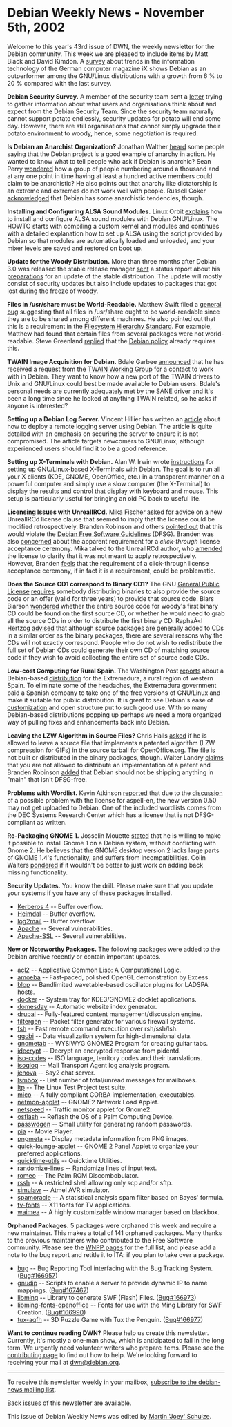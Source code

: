 
Debian Weekly News - November 5th, 2002
=======================================


Welcome to this year's 43rd issue of DWN, the weekly newsletter for the
Debian community. This week we are pleased to include items by Matt Black and
David Kimdon. A [survey](http://www.heise.de/ix/artikel/2002/11/012) about trends in the information technology of the German computer
magazine iX shows Debian as an outperformer among the GNU/Linux distributions
with a growth from 6 % to 20 % compared with the last survey.


**Debian Security Survey.** A member of the security team sent
a [letter](https://lists.debian.org/debian-devel-announce-0211/msg00001.html) trying to gather information about what users and organisations
think about and expect from the Debian Security Team. Since the security team
naturally cannot support potato endlessly, security updates for potato will
end some day. However, there are still organisations that cannot simply
upgrade their potato environment to woody, hence, some negotiation is
required.


**Is Debian an Anarchist Organization?** Jonathan Walther [heard](https://lists.debian.org/debian-devel-0210/msg02466.html) some
people saying that the Debian project is a good example of anarchy in action.
He wanted to know what to tell people who ask if Debian is anarchic? Sean
Perry [wondered](https://lists.debian.org/debian-devel-0210/msg02468.html) how a group of people numbering around a thousand and at any one
point in time having at least a hundred active members could claim to be
anarchistic? He also points out that anarchy like dictatorship is an extreme
and extremes do not work well with people. Russell Coker [acknowledged](https://lists.debian.org/debian-devel-0210/msg02469.html)
that Debian has some anarchistic tendencies, though.


**Installing and Configuring ALSA Sound Modules.** Linux Orbit
[explains](http://www.linuxorbit.com/modules.php?op=modload&name=Sections&file=index&req=viewarticle&artid=541) how to install and configure ALSA sound modules with Debian
GNU/Linux. The HOWTO starts with compiling a custom kernel and modules and
continues with a detailed explanation how to set up ALSA using the script
provided by Debian so that modules are automatically loaded and unloaded, and
your mixer levels are saved and restored on boot up.


**Update for the Woody Distribution.** More than three months
after Debian 3.0 was released the stable release manager [sent](https://lists.debian.org/debian-devel-announce-0211/msg00002.html) a status report about his [preparations](http://master.debian.org/~joey/3.0r1/) for an update of
the stable distribution. The update will mostly consist of security updates
but also include updates to packages that got lost during the freeze of
woody.


**Files in /usr/share must be World-Readable.** Matthew Swift
filed a [general bug](https://lists.debian.org/debian-devel-0211/msg00110.html)
suggesting that all files in /usr/share ought to be world-readable since they
are to be shared among different machines. He also pointed out that this is a
requirement in the [Filesystem Hierarchy
Standard](http://www.pathname.com/fhs/). For example, Matthew had found that certain files from several
packages were not world-readable. Steve Greenland [replied](https://lists.debian.org/debian-devel-0211/msg00148.html)
that the [Debian
policy](https://www.debian.org/doc/debian-policy/ch-files.html#s11.9) already requires this.


**TWAIN Image Acquisition for Debian.** Bdale Garbee [announced](https://lists.debian.org/debian-devel-0210/msg02617.html)
that he has received a request from the [TWAIN
Working Group](http://www.twain.org/) for a contact to work with in Debian. They want to know how
a new port of the TWAIN drivers to Unix and GNU/Linux could best be made
available to Debian users. Bdale's personal needs are currently adequately
met by the SANE driver and it's been a long time since he looked at anything
TWAIN related, so he asks if anyone is interested?


**Setting up a Debian Log Server.** Vincent Hillier has
written an [article](http://plutonium.homeunix.com/papers/dls.pdf)
about how to deploy a remote logging server using Debian. The article is
quite detailed with an emphasis on securing the server to ensure it is not
compromised. The article targets newcomers to GNU/Linux, although
experienced users should find it to be a good reference.


**Setting up X-Terminals with Debian.** Alan W. Irwin wrote [instructions](http://www.vlug.org/vlug/meetings/X-terminal_presentation/details.html) for setting up GNU/Linux-based X-Terminals with Debian. The
goal is to run all your X clients (KDE, GNOME, OpenOffice, etc.) in a
transparent manner on a powerful computer and simply use a slow computer (the
X-Terminal) to display the results and control that display with keyboard and
mouse. This setup is particularly useful for bringing an old PC back to
useful life.


**Licensing Issues with UnrealIRCd.** Mika Fischer [asked](https://lists.debian.org/debian-legal-0210/msg00304.html) for
advice on a new UnrealIRCd license clause that seemed to imply that the
license could be modified retrospectively. Branden Robinson and others [pointed out](https://lists.debian.org/debian-legal-0210/msg00310.html)
that this would violate the [Debian Free Software Guidelines](https://www.debian.org/social_contract#guidelines) (DFSG). Branden was also [concerned](https://lists.debian.org/debian-legal-0210/msg00313.html)
about the apparent requirement for a *click-through* license acceptance
ceremony. Mika talked to the UnrealIRCd author, who [amended](https://lists.debian.org/debian-legal-0210/msg00341.html) the
license to clarify that it was not meant to apply retrospectively. However,
Branden [feels](https://lists.debian.org/debian-legal-0210/msg00348.html) that the requirement of a click-through license acceptance ceremony,
if in fact it is a requirement, could be problematic.


**Does the Source CD1 correspond to Binary CD1?** The GNU [General Public License](https://www.gnu.org/copyleft/gpl.html) [requires](https://www.debian.org/CD/vendors/legal) somebody distributing binaries to
also provide the source code or an offer (valid for three years) to provide
that source code. Blars Blarson [wondered](https://lists.debian.org/debian-cd-0210/msg00144.html)
whether the entire source code for woody's first binary CD could be found on
the first source CD, or whether he would need to grab all the source CDs in
order to distribute the first binary CD. RaphaÃ«l Hertzog [advised](https://lists.debian.org/debian-cd-0211/msg00001.html) that
although source packages are generally added to CDs in a similar order as the
binary packages, there are several reasons why the CDs will not exactly
correspond. People who do not wish to redistribute the full set of Debian CDs
could generate their own CD of matching source code if they wish to avoid
collecting the entire set of source code CDs.


**Low-cost Computing for Rural Spain.** The Washington Post [reports](http://www.washingtonpost.com/wp-dyn/articles/A59197-2002Nov2.html) about a Debian-based [distribution](http://www.linex.org/) for the Extremadura, a rural region of western Spain. To
eliminate some of the headaches, the Extremadura government paid a Spanish
company to take one of the free versions of GNU/Linux and make it suitable
for public distribution. It is great to see Debian's ease of [customization](http://www.wired.com/news/business/0,1367,51994,00.html)
and open structure put to such good use. With so many Debian-based
distributions popping up perhaps we need a more organized way of pulling fixes
and enhancements back into Debian.


**Leaving the LZW Algorithm in Source Files?** Chris Halls [asked](https://lists.debian.org/debian-legal-0210/msg00244.html) if he
is allowed to leave a source file that implements a patented algorithm (LZW compression
for GIFs) in the source tarball for OpenOffice.org. The file is not built or
distributed in the binary packages, though. Walter Landry [claims](https://lists.debian.org/debian-legal-0210/msg00251.html) that
you are not allowed to distribute an implementation of a patent and Branden
Robinson [added](https://lists.debian.org/debian-legal-0210/msg00273.html) that Debian should not be shipping anything in "main" that isn't
DFSG-free.


**Problems with Wordlist.** Kevin Atkinson [reported](https://lists.debian.org/debian-legal-0211/msg00018.html)
that due to the [discussion](https://lists.debian.org/debian-legal-0210/msg00204.html)
of a possible problem with the license for aspell-en, the new version 0.50 may
not get uploaded to Debian. One of the included wordlists comes from the DEC
Systems Research Center which has a license that is not DFSG-compliant as
written.


**Re-Packaging GNOME 1.** Josselin Mouette [stated](https://lists.debian.org/debian-devel-0211/msg00006.html) that
he is willing to make it possible to install Gnome 1 on a Debian system,
without conflicting with Gnome 2. He believes that the GNOME desktop version
2 lacks large parts of GNOME 1.4's functionality, and suffers from
incompatibilities. Colin Walters [pondered](https://lists.debian.org/debian-devel-0211/msg00014.html) if
it wouldn't be better to just work on adding back missing functionality.


**Security Updates.** You know the drill. Please make sure
that you update your systems if you have any of these packages installed.


* [Kerberos 4](https://www.debian.org/security/2002/dsa-184) --
 Buffer overflow.
* [Heimdal](https://www.debian.org/security/2002/dsa-185) --
 Buffer overflow.
* [log2mail](https://www.debian.org/security/2002/dsa-186) --
 Buffer overflow.
* [Apache](https://www.debian.org/security/2002/dsa-187) --
 Several vulnerabilities.
* [Apache-SSL](https://www.debian.org/security/2002/dsa-188) --
 Several vulnerabilities.


**New or Noteworthy Packages.** The following packages were
added to the Debian archive recently or contain important updates.


* [acl2](https://packages.debian.org/unstable/math/acl2)
 -- Applicative Common Lisp: A Computational Logic.
* [amoeba](https://packages.debian.org/unstable/x11/amoeba)
 -- Fast-paced, polished OpenGL demonstration by Excess.
* [blop](https://packages.debian.org/unstable/sound/blop)
 -- Bandlimited wavetable-based oscillator plugins for LADSPA hosts.
* [docker](https://packages.debian.org/unstable/x11/docker)
 -- System tray for KDE3/GNOME2 docklet applications.
* [domesday](https://packages.debian.org/unstable/utils/domesday)
 -- Automatic website index generator.
* [drupal](https://packages.debian.org/unstable/web/drupal)
 -- Fully-featured content management/discussion engine.
* [filtergen](https://packages.debian.org/unstable/net/filtergen)
 -- Packet filter generator for various firewall systems.
* [fsh](https://packages.debian.org/unstable/net/fsh)
 -- Fast remote command execution over rsh/ssh/lsh.
* [ggobi](https://packages.debian.org/unstable/math/ggobi)
 -- Data visualization system for high-dimensional data.
* [gnometab](https://packages.debian.org/unstable/gnome/gnometab)
 -- WYSIWYG GNOME2 Program for creating guitar tabs.
* [idecrypt](https://packages.debian.org/unstable/utils/idecrypt)
 -- Decrypt an encrypted response from pidentd.
* [iso-codes](https://packages.debian.org/unstable/libs/iso-codes)
 -- ISO language, territory codes and their translations.
* [isoqlog](https://packages.debian.org/unstable/mail/isoqlog)
 -- Mail Transport Agent log analysis program.
* [jenova](https://packages.debian.org/unstable/net/jenova)
 -- Say2 chat server.
* [lsmbox](https://packages.debian.org/unstable/mail/lsmbox)
 -- List number of total/unread messages for mailboxes.
* [ltp](https://packages.debian.org/unstable/misc/ltp)
 -- The Linux Test Project test suite.
* [mico](https://packages.debian.org/unstable/devel/mico)
 -- A fully compliant CORBA implementation, executables.
* [netmon-applet](https://packages.debian.org/unstable/x11/netmon-applet)
 -- GNOME2 Network Load Applet.
* [netspeed](https://packages.debian.org/unstable/net/netspeed)
 -- Traffic monitor applet for Gnome2.
* [osflash](https://packages.debian.org/unstable/otherosfs/osflash)
 -- Reflash the OS of a Palm Computing Device.
* [passwdgen](https://packages.debian.org/unstable/misc/passwdgen)
 -- Small utility for generating random passwords.
* [pia](https://packages.debian.org/unstable/x11/pia)
 -- Movie Player.
* [pngmeta](https://packages.debian.org/unstable/graphics/pngmeta)
 -- Display metadata information from PNG images.
* [quick-lounge-applet](https://packages.debian.org/unstable/x11/quick-lounge-applet)
 -- GNOME 2 Panel Applet to organize your preferred applications.
* [quicktime-utils](https://packages.debian.org/unstable/utils/quicktime-utils)
 -- Quicktime Utilities.
* [randomize-lines](https://packages.debian.org/unstable/utils/randomize-lines)
 -- Randomize lines of input text.
* [romeo](https://packages.debian.org/unstable/otherosfs/romeo)
 -- The Palm ROM Discombobulator.
* [rssh](https://packages.debian.org/unstable/net/rssh)
 -- A restricted shell allowing only scp and/or sftp.
* [simulavr](https://packages.debian.org/unstable/electronics/simulavr)
 -- Atmel AVR simulator.
* [spamoracle](https://packages.debian.org/unstable/net/spamoracle)
 -- A statistical analysis spam filter based on Bayes' formula.
* [tv-fonts](https://packages.debian.org/unstable/x11/tv-fonts)
 -- X11 fonts for TV applications.
* [waimea](https://packages.debian.org/unstable/x11/waimea)
 -- A highly customizable window manager based on blackbox.


**Orphaned Packages.** 5 packages were orphaned this week and
require a new maintainer. This makes a total of 141 orphaned packages. Many
thanks to the previous maintainers who contributed to the Free Software
community. Please see the [WNPP pages](https://www.debian.org/devel/wnpp/) for
the full list, and please add a note to the bug report and retitle it to ITA:
if you plan to take over a package.


* [bug](https://packages.debian.org/unstable/utils/bug)
 -- Bug Reporting Tool interfacing with the Bug Tracking System.
 ([Bug#166957](https://bugs.debian.org/166957))
* [gnudip](https://packages.debian.org/unstable/net/gnudip)
 -- Scripts to enable a server to provide dynamic IP to name mappings.
 ([Bug#167467](https://bugs.debian.org/167467))
* [libming](https://packages.debian.org/unstable/libs/libming)
 -- Library to generate SWF (Flash) Files.
 ([Bug#166973](https://bugs.debian.org/166973))
* [libming-fonts-openoffice](https://packages.debian.org/unstable/web/libming-fonts-openoffice)
 -- Fonts for use with the Ming Library for SWF Creation.
 ([Bug#166990](https://bugs.debian.org/166990))
* [tux-aqfh](https://packages.debian.org/unstable/games/tux-aqfh)
 -- 3D Puzzle Game with Tux the Penguin.
 ([Bug#166977](https://bugs.debian.org/166977))


**Want to continue reading DWN?** Please help us create this
newsletter. Currently, it's mostly a one-man show, which is anticipated to
fail in the long term. We urgently need volunteer writers who prepare items.
Please see the [contributing
page](https://www.debian.org/News/weekly/contributing) to find out how to help. We're looking forward to receiving your
mail at [dwn@debian.org](mailto:dwn@debian.org).




---



 To receive this newsletter weekly in your mailbox, [subscribe to the debian-news mailing list](https://lists.debian.org/debian-news/).



[Back issues](https://www.debian.org/News/weekly/) of this newsletter are available.



This issue of Debian Weekly News was edited by [Martin 'Joey' Schulze](mailto:dwn@debian.org).




